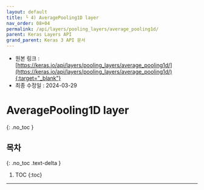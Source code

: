 ```yaml
---
layout: default
title: └ 4) AveragePooling1D layer
nav_order: 08+04
permalink: /api/layers/pooling_layers/average_pooling1d/
parent: Keras Layers API
grand_parent: Keras 3 API 문서
---
```


* 원본 링크 : [https://keras.io/api/layers/pooling_layers/average_pooling1d/](https://keras.io/api/layers/pooling_layers/average_pooling1d/){:target="_blank"}
* 최종 수정일 : 2024-03-29

# AveragePooling1D layer
{: .no_toc }

## 목차
{: .no_toc .text-delta }

1. TOC
{:toc}

---
